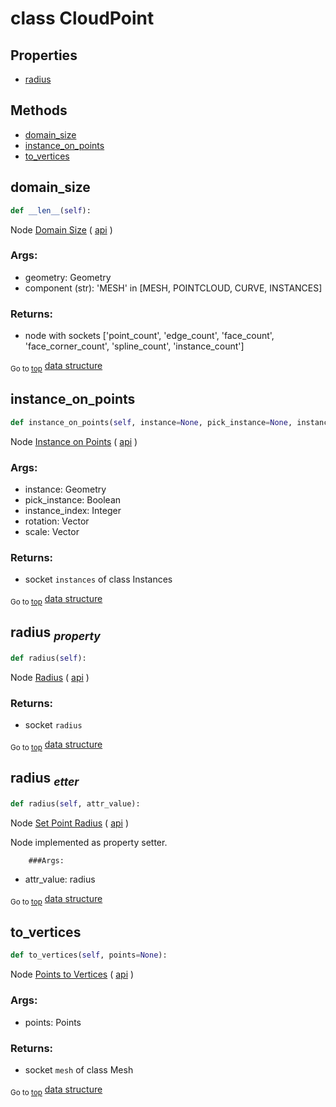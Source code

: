 # class CloudPoint

## Properties

- [radius](#radius-property)



## Methods

- [domain_size](#domain_size)
- [instance_on_points](#instance_on_points)
- [to_vertices](#to_vertices)

## domain_size

```python
def __len__(self):

```
Node [Domain Size](https://docs.blender.org/manual/en/latest/modeling/geometry_nodes/attribute/domain_size.html) ( [api](https://docs.blender.org/api/current/bpy.types.GeometryNodeAttributeDomainSize.html) )

### Args:
- geometry: Geometry
- component (str): 'MESH' in [MESH, POINTCLOUD, CURVE, INSTANCES]

### Returns:
- node with sockets ['point_count', 'edge_count', 'face_count', 'face_corner_count', 'spline_count', 'instance_count']

<sub>Go to [top](#class-CloudPoint)</sub> [data structure](../structure.md)

## instance_on_points

```python
def instance_on_points(self, instance=None, pick_instance=None, instance_index=None, rotation=None, scale=None):

```
Node [Instance on Points](https://docs.blender.org/manual/en/latest/modeling/geometry_nodes/instances/instance_on_points.html) ( [api](https://docs.blender.org/api/current/bpy.types.GeometryNodeInstanceOnPoints.html) )

### Args:
- instance: Geometry
- pick_instance: Boolean
- instance_index: Integer
- rotation: Vector
- scale: Vector

### Returns:
- socket `instances` of class Instances

<sub>Go to [top](#class-CloudPoint)</sub> [data structure](../structure.md)

## radius <sub>*property*</sub>

```python
def radius(self):

```
Node [Radius](https://docs.blender.org/manual/en/latest/modeling/geometry_nodes/input/radius.html) ( [api](https://docs.blender.org/api/current/bpy.types.GeometryNodeInputRadius.html) )

### Returns:
- socket `radius`

<sub>Go to [top](#class-CloudPoint)</sub> [data structure](../structure.md)

## radius <sub>*etter*</sub>

```python
def radius(self, attr_value):

```
Node [Set Point Radius](https://docs.blender.org/manual/en/latest/modeling/geometry_nodes/point/set_point_radius.html) ( [api](https://docs.blender.org/api/current/bpy.types.GeometryNodeSetPointRadius.html) )

Node implemented as property setter.

        ###Args:
- attr_value: radius


<sub>Go to [top](#class-CloudPoint)</sub> [data structure](../structure.md)

## to_vertices

```python
def to_vertices(self, points=None):

```
Node [Points to Vertices](https://docs.blender.org/manual/en/latest/modeling/geometry_nodes/point/points_to_vertices.html) ( [api](https://docs.blender.org/api/current/bpy.types.GeometryNodePointsToVertices.html) )

### Args:
- points: Points

### Returns:
- socket `mesh` of class Mesh

<sub>Go to [top](#class-CloudPoint)</sub> [data structure](../structure.md)


